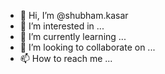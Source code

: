 - 👋 Hi, I’m @shubham.kasar
- 👀 I’m interested in ...
- 🌱 I’m currently learning ...
- 💞️ I’m looking to collaborate on ...
- 📫 How to reach me ...



